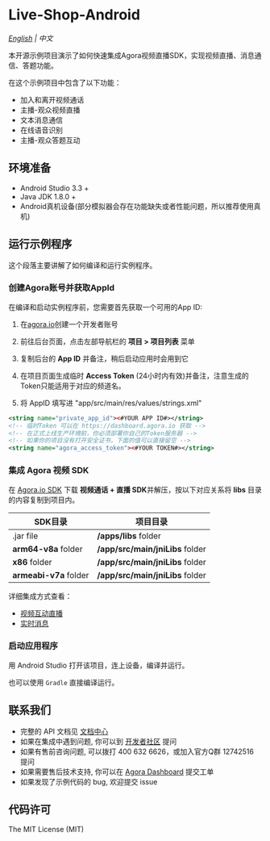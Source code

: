 # Live-Shop-Android

*[English](README.en.md) | 中文*

本开源示例项目演示了如何快速集成Agora视频直播SDK，实现视频直播、消息通信、答题功能。

在这个示例项目中包含了以下功能：

- 加入和离开视频通话
- 主播-观众视频直播
- 文本消息通信
- 在线语音识别
- 主播-观众答题互动

## 环境准备

- Android Studio 3.3 +
- Java JDK 1.8.0 +
- Android真机设备(部分模拟器会存在功能缺失或者性能问题，所以推荐使用真机)

## 运行示例程序

这个段落主要讲解了如何编译和运行实例程序。

### 创建Agora账号并获取AppId

在编译和启动实例程序前，您需要首先获取一个可用的App ID:
1. 在[agora.io](https://dashboard.agora.io/signin/)创建一个开发者账号
2. 前往后台页面，点击左部导航栏的 **项目 > 项目列表** 菜单
3. 复制后台的 **App ID** 并备注，稍后启动应用时会用到它
4. 在项目页面生成临时 **Access Token** (24小时内有效)并备注，注意生成的Token只能适用于对应的频道名。

5. 将 AppID 填写进 "app/src/main/res/values/strings.xml"
  ``` xml
  <string name="private_app_id"><#YOUR APP ID#></string>
  <!-- 临时Token 可以在 https://dashboard.agora.io 获取 -->
  <!-- 在正式上线生产环境前，你必须部署你自己的Token服务器 -->
  <!-- 如果你的项目没有打开安全证书，下面的值可以直接留空 -->
  <string name="agora_access_token"><#YOUR TOKEN#></string>
 ```
### 集成 Agora 视频 SDK

在 [Agora.io SDK](https://www.agora.io/cn/download/) 下载 **视频通话 + 直播 SDK**并解压，按以下对应关系将 **libs** 目录的内容复制到项目内。
      
  SDK目录|项目目录
  ---|---
  .jar file|**/apps/libs** folder
  **arm64-v8a** folder|**/app/src/main/jniLibs** folder
  **x86** folder|**/app/src/main/jniLibs** folder
  **armeabi-v7a** folder|**/app/src/main/jniLibs** folder

详细集成方式查看：      
- [视频互动直播](https://docs.agora.io/cn/Interactive%20Broadcast/android_video?platform=Android)
- [实时消息](https://docs.agora.io/cn/Real-time-Messaging/RTM_Quickstarts_android?platform=Android)

### 启动应用程序

用 Android Studio 打开该项目，连上设备，编译并运行。

也可以使用 `Gradle` 直接编译运行。

## 联系我们

- 完整的 API 文档见 [文档中心](https://docs.agora.io/cn/)
- 如果在集成中遇到问题, 你可以到 [开发者社区](https://dev.agora.io/cn/) 提问
- 如果有售前咨询问题, 可以拨打 400 632 6626，或加入官方Q群 12742516 提问
- 如果需要售后技术支持, 你可以在 [Agora Dashboard](https://dashboard.agora.io) 提交工单
- 如果发现了示例代码的 bug, 欢迎提交 issue

## 代码许可

The MIT License (MIT)